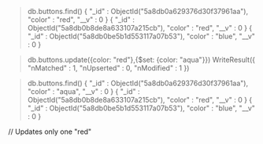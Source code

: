 > db.buttons.find()
{ "_id" : ObjectId("5a8db0a629376d30f37961aa"), "color" : "red", "__v" : 0 }
{ "_id" : ObjectId("5a8db0b8de8a633107a215cb"), "color" : "red", "__v" : 0 }
{ "_id" : ObjectId("5a8db0be5b1d553117a07b53"), "color" : "blue", "__v" : 0 }

> db.buttons.update({color: "red"},{$set: {color: "aqua"}})
WriteResult({ "nMatched" : 1, "nUpserted" : 0, "nModified" : 1 })

> db.buttons.find()
{ "_id" : ObjectId("5a8db0a629376d30f37961aa"), "color" : "aqua", "__v" : 0 }
{ "_id" : ObjectId("5a8db0b8de8a633107a215cb"), "color" : "red", "__v" : 0 }
{ "_id" : ObjectId("5a8db0be5b1d553117a07b53"), "color" : "blue", "__v" : 0 }

// Updates only one "red"